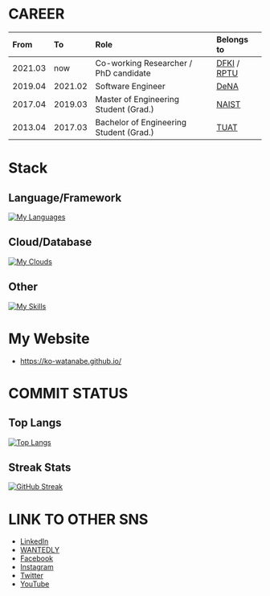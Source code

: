 # CAREER
| From    | To      | Role                                    | Belongs to                                                       | 
|:------- |:--------|:----------------------------------------|:-----------------------------------------------------------------|
| 2021.03 | now     | Co-working Researcher / PhD candidate   |[DFKI](https://www.dfki.de/web/) / [RPTU](https://rptu.de/)  |
| 2019.04 | 2021.02 | Software Engineer                       |[DeNA](https://dena.com/jp/)                                      |
| 2017.04 | 2019.03 | Master of Engineering Student (Grad.)   |[NAIST](http://www.naist.jp/en/)                                  |
| 2013.04 | 2017.03 | Bachelor of Engineering Student (Grad.) |[TUAT](https://www.tuat.ac.jp/en/)                                |

# Stack
## Language/Framework
[![My Languages](https://skillicons.dev/icons?i=py,pytorch,tensorflow,ruby,flutter,swift,kotlin,html,css,js,ts,vue,electron,react,go)](https://skillicons.dev)

## Cloud/Database
[![My Clouds](https://skillicons.dev/icons?i=aws,gcp,redis,firebase)](https://skillicons.dev)

## Other
[![My Skills](https://skillicons.dev/icons?i=github,git,githubactions,gitlab,sentry,vercel,jenkins,postman,figma,raspberrypi,latex)](https://skillicons.dev)

# My Website
- https://ko-watanabe.github.io/

# COMMIT STATUS
## Top Langs
[![Top Langs](https://github-readme-stats.vercel.app/api/top-langs/?username=anuraghazra&layout=compact)](https://github.com/anuraghazra/github-readme-stats)

## Streak Stats
[![GitHub Streak](http://github-readme-streak-stats.herokuapp.com?user=ko-watanabe&theme=highcontrast)](https://git.io/streak-stats)

# LINK TO OTHER SNS
- [LinkedIn](https://www.linkedin.com/in/ko-watanabe-linked-in)
- [WANTEDLY](https://www.wantedly.com/users/35987353)
- [Facebook](https://www.facebook.com/ko.watanabe.fb/)
- [Instagram](https://www.instagram.com/ko_watanabe_ig)
- [Twitter](https://twitter.com/ko_watanabe_jp)
- [YouTube](https://www.youtube.com/channel/UCvMocqDRMWYlbgX8jRAUHzQ)
